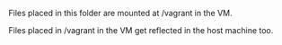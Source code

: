 Files placed in this folder are mounted at /vagrant in the VM.

Files placed in /vagrant in the VM get reflected in the host machine too.